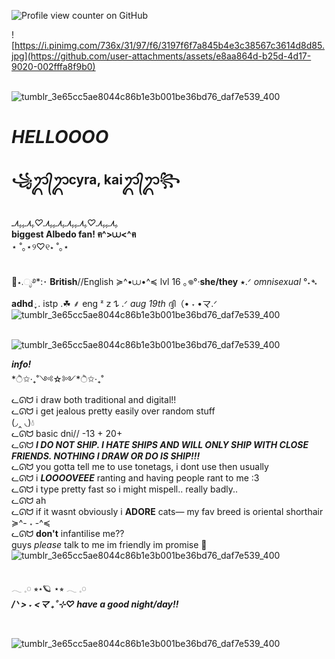 
![Profile view counter on GitHub](https://komarev.com/ghpvc/?username=m30wll)
<br>

![https://i.pinimg.com/736x/31/97/f6/3197f6f7a845b4e3c38567c3614d8d85.jpg](https://github.com/user-attachments/assets/e8aa864d-b25d-4d17-9020-002fffa8f9b0)

<br> ![tumblr_3e65cc5ae8044c86b1e3b001be36bd76_daf7e539_400](https://github.com/user-attachments/assets/e8aa864d-b25d-4d17-9020-002fffa8f9b0)

# *HELLOOOO*
## **꧁ᬊ᭄ᬊcyra, kaiᬊ᭄ᬊ꧂**

<br> *ﮩ٨ـﮩﮩ٨ـ♡ﮩ٨ـﮩﮩ٨ـﮩ٨ـﮩﮩ٨ـ♡ﮩ٨ـﮩﮩ٨ـ*
<br> **biggest Albedo fan! ฅ^>⩊<^ฅ**
<br> ⋆ ˚｡⋆୨♡୧⋆ ˚｡⋆

<br> 🪼⋆.ೃ࿔*:･ **British**//English ≽^•⩊•^≼ lvl 16 ｡𖦹°‧**she/they** ⭑.ᐟ *omnisexual* °˖➴ **adhd** ּ ֶָ֢. istp .☘︎ ⸙ eng ᶻ 𝗓 𐰁 .ᐟ *aug 19th* ദ്ദി（• ˕ •マ.ᐟ
<br>
![tumblr_3e65cc5ae8044c86b1e3b001be36bd76_daf7e539_400](https://github.com/user-attachments/assets/658af862-2acf-4435-9055-61583c8184be)
<br>



<br>![tumblr_3e65cc5ae8044c86b1e3b001be36bd76_daf7e539_400](https://github.com/user-attachments/assets/ba8a7c0c-646d-4968-8df1-4c9d135139f0)

***info!***
<br> *ੈ✩·₊˚༺☆༻*ੈ✩·₊˚
<br> ᓚᘏᗢ i draw both traditional and digital!! 
<br> ᓚᘏᗢ i get jealous pretty easily over random stuff 
<br> (◞‸ ◟)💧
<br> ᓚᘏᗢ basic dni// -13 + 20+
<br> ᓚᘏᗢ ***I DO NOT SHIP. I HATE SHIPS AND WILL ONLY SHIP WITH CLOSE FRIENDS. NOTHING I DRAW OR DO IS SHIP!!!***
<br> ᓚᘏᗢ you gotta tell me to use tonetags, i dont use then usually
<br> ᓚᘏᗢ i ***LOOOOVEEE*** ranting and having people rant to me :3
<br> ᓚᘏᗢ i type pretty fast so i might mispell.. really badly.. 
<br> ᓚᘏᗢ ah
<br> ᓚᘏᗢ if it wasnt obviously i **ADORE** cats— my fav breed is oriental shorthair ≽^- ˕ -^≼
<br> ᓚᘏᗢ **don't** infantilise me??
<br> guys *please* talk to me im friendly im promise 🙏 
<br> ![tumblr_3e65cc5ae8044c86b1e3b001be36bd76_daf7e539_400](https://github.com/user-attachments/assets/d1424cd9-0e7b-45e7-a2c1-b1290d03de97)

<br> 𓂃 𓈒𓏸 ⭒⋆🪐 ⋆⭒ 𓂃 𓈒𓏸
<br> ***/ᐠ > ˕ <マ ₊˚⊹♡ have a good night/day!!***

<br>

![tumblr_3e65cc5ae8044c86b1e3b001be36bd76_daf7e539_400](https://github.com/user-attachments/assets/ec100c3e-926b-46d3-8721-5f64d60c18a6)
